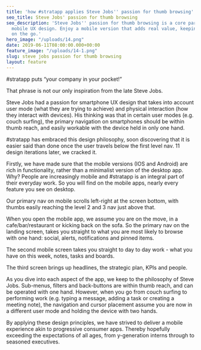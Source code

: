 ```yaml
---
title: 'how #stratapp applies Steve Jobs'' passion for thumb browsing'
seo_title: Steve Jobs' passion for thumb browsing
seo_description: 'Steve Jobs'' passion for thumb browsing is a core part of #stratapp''s
  mobile UX design. Enjoy a mobile version that adds real value, keeping you effective
  on the go.'
hero_image: "/uploads/14.png"
date: 2019-06-11T08:00:00.000+00:00
feature_image: "/uploads/14-1.png"
slug: steve jobs passion for thumb browsing
layout: feature
---
```

\#stratapp puts “your company in your pocket!”

That phrase is not our only inspiration from the late Steve Jobs.

Steve Jobs had a passion for smartphone UX design that takes into account user mode (what they are trying to achieve) and physical interaction (how they interact with devices).  His thinking was that in certain user modes (e.g. couch surfing), the primary navigation on smartphones should be within thumb reach, and easily workable with the device held in only one hand.

\#stratapp has embraced this design philosophy, soon discovering that it is easier said than done once the user travels below the first level nav.  11 design iterations later, we cracked it.

Firstly, we have made sure that the mobile versions (IOS and Android) are rich in functionality, rather than a minimalist version of the desktop app.  Why?  People are increasingly mobile and #stratapp is an integral part of their everyday work.  So you will find on the mobile apps, nearly every feature you see on desktop.

Our primary nav on mobile scrolls left-right at the screen bottom, with thumbs easily reaching the level 2 and 3 nav just above that.

When you open the mobile app, we assume you are on the move, in a cafe/bar/restaurant or kicking back on the sofa.  So the primary nav on the landing screen, takes you straight to what you are most likely to browse with one hand: social, alerts, notifications and pinned items.

The second mobile screen takes you straight to day to day work - what you have on this week, notes, tasks and boards.

The third screen brings up headlines, the strategic plan, KPIs and people.

As you dive into each aspect of the app, we keep to the philosophy of Steve Jobs.  Sub-menus, filters and back-buttons are within thumb reach, and can be operated with one hand.  However, when you go from couch surfing to performing work (e.g. typing a message, adding a task or creating a meeting note), the navigation and cursor placement assume you are now in a different user mode and holding the device with two hands. 

By applying these design principles, we have strived to deliver a mobile experience akin to progressive consumer apps.  Thereby hopefully exceeding the expectations of all ages, from y-generation interns through to seasoned executives.